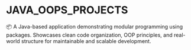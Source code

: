 # JAVA_OOPS_PROJECTS
📦 A Java-based application demonstrating modular programming using packages. Showcases clean code organization, OOP principles, and real-world structure for maintainable and scalable development.
